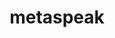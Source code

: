 ---
title: metaspeak
description: rawrrawrawrawrawrawrawrawrawrawrawrawrawrarawrrawrarwrawrawrawra
---